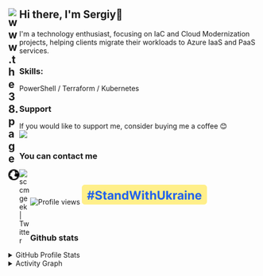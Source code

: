 ## <img align="left" alt="www.the38.page" width="22" src="https://static.wikia.nocookie.net/logopedia/images/7/7f/GitHub_logo_%28Ukraine%29.svg"> Hi there, I'm Sergiy👋
I'm a technology enthusiast, focusing on IaC and Cloud Modernization projects, helping clients migrate their workloads to Azure IaaS and PaaS services.

### Skills: 
PowerShell / Terraform / Kubernetes

### Support
If you would like to support me, consider buying me a coffee 😊 <br>
<a href="https://www.buymeacoffee.com/sergiy"><img src="https://cdn.buymeacoffee.com/buttons/v2/default-yellow.png" width="125" /></a>

### You can contact me

[<img align="left" alt="www.the38.page" width="22" src="https://raw.githubusercontent.com/iconic/open-iconic/master/svg/globe.svg" />][website]
[<img align="left" alt="sccmgeek | Twitter" width="22" src="https://cdn.jsdelivr.net/npm/simple-icons@v3/icons/twitter.svg" />][twitter]<br/>

![Profile views](https://gpvc.arturio.dev/stsyg)
[![StandWithUkraine](https://raw.githubusercontent.com/vshymanskyy/StandWithUkraine/main/badges/StandWithUkraine.svg)](https://github.com/vshymanskyy/StandWithUkraine/blob/main/docs/README.md)


&nbsp;
&nbsp;
### Github stats

<details> 
  <summary>GitHub Profile Stats</summary>
  <br/>
 
<a href="https://github.com/anuraghazra/github-readme-stats"><img alt="Sergiy's Top Languages" src="https://github-readme-stats.vercel.app/api/top-langs/?username=stsyg&langs_count=8&layout=compact&theme=default&hide_border=true&bg_color=fff&title_color=000&icon_color=000" height="192px"/></a><a href="https://github.com/anuraghazra/github-readme-stats"><img alt="Sergiy's Github Stats" src="https://github-readme-stats.vercel.app/api/?username=stsyg&show_icons=true&count_private=true&theme=default&hide_border=true&bg_color=fff&title_color=00E676&icon_color=00E676" height="192px"/></a>
   <br/>
</details>

<details>
  <summary>Activity Graph</summary>
  <br/>
 
<a href="https://github.com/ashutosh00710/github-readme-activity-graph"><img alt="Sergiy's Activity Graph" src="https://activity-graph.herokuapp.com/graph/?username=stsyg&bg_color=fff&color=000&line=00E676&point=000&hide_border=true" /></a>
</details>

[website]: https://www.the38.page
[twitter]: https://twitter.com/sccmgeek
